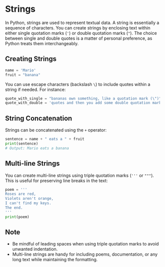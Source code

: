 # Strings

In Python, strings are used to represent textual data. A string is essentially a sequence of characters. You can create strings by enclosing text within either single quotation marks (`'`) or double quotation marks (`"`). The choice between single and double quotes is a matter of personal preference, as Python treats them interchangeably.

## Creating Strings

```python
name = 'Mario'
fruit = "banana"
```

You can use escape characters (backslash `\`) to include quotes within a string if needed. For instance:

```python
quote_with_single = "bananas own something, like a quotation mark (\")"
quote_with_double = 'quotes and then you add some double quotation marks (")'
```

## String Concatenation

Strings can be concatenated using the `+` operator:

```python
sentence = name + " eats a " + fruit
print(sentence)
# Output: Mario eats a banana
```

## Multi-line Strings

You can create multi-line strings using triple quotation marks (`'''` or `"""`). This is useful for preserving line breaks in the text:

```python
poem = '''
Roses are red,
Violets aren't orange,
I can't find my keys.
The end.
'''
print(poem)
```

## Note

- Be mindful of leading spaces when using triple quotation marks to avoid unwanted indentation.
- Multi-line strings are handy for including poems, documentation, or any long text while maintaining the formatting.
